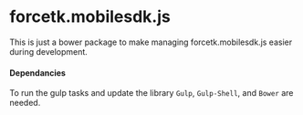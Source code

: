 # forcetk.mobilesdk.js 

This is just a bower package to make managing forcetk.mobilesdk.js easier during development.


#### Dependancies

To run the gulp tasks and update the library `Gulp`, `Gulp-Shell`, and `Bower` are needed.

